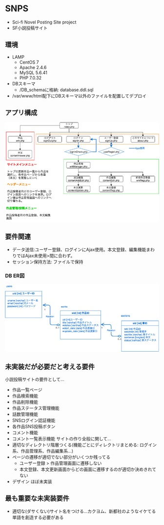 # SNPS
- Sci-fi Novel Posting Site project
- SF小説投稿サイト

## 環境 
- LAMP 
	- CentOS 7
	- Apache 2.4.6
	- MySQL 5.6.41
	- PHP 7.0.32
- DBスキーマ
	- /DB_schemaに格納: database.ddl.sql
- /var/www/html配下にDBスキーマ以外のファイルを配置してデプロイ

## アプリ構成
![アプリ構成](https://github.com/HodlerSciFi/GARAGE/raw/master/SNPS-diagram.png)

## 要件関連
- データ送信:ユーザー登録、ログインにAjax使用。本文登録、編集機能まわりではAjax未使用>間に合わず。
- セッション保持方法: ファイルで保持
### DB ER図
![NOVELDB-ER](https://github.com/HodlerSciFi/GARAGE/raw/master/NOVELDBV1.png)

## 未実装だが必要だと考える要件
小説投稿サイトの要件として...
- 作品一覧ページ
- 作品検索機能
- 作品削除機能
- 作品ステータス管理機能
- 話数管理機能
- SNSログイン認証機能
- 各作品SNS投稿ボタン
- コメント機能
- コメント一覧表示機能
サイトの作り全般に関して...
- 適切なディレクトリ階層つくる(機能ごとにディレクトリまとめる: ログイン系、作品管理系、作品編集系...)
- ページの遷移が適切でない部分がいくつか残ってる
	- ユーザー登録 > 作品管理画面に遷移しない
	- 本文登録、本文更新画面からどの画面に遷移するのが適切か決めきれてない
- デザイン ほぼ未実装

## 最も重要な未実装要件
- 適切な(ダサくない)サイト名をつける...カクヨム、新都社のようなイケてる単語を創造する必要がある
 



